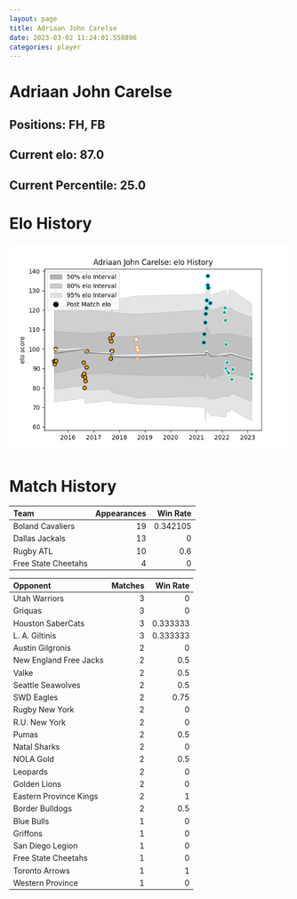 ```yaml
---  
layout: page  
title: Adriaan John Carelse  
date: 2023-03-02 11:24:01.558896  
categories: player  
---
```

# Adriaan John Carelse

## Positions: FH, FB

## Current elo: 87.0

## Current Percentile: 25.0

# Elo History


![elo history](history_AdriaanJohnCarelse.png)
# Match History


| Team                |   Appearances |   Win Rate |
|:--------------------|--------------:|-----------:|
| Boland Cavaliers    |            19 |   0.342105 |
| Dallas Jackals      |            13 |   0        |
| Rugby ATL           |            10 |   0.6      |
| Free State Cheetahs |             4 |   0        |

| Opponent               |   Matches |   Win Rate |
|:-----------------------|----------:|-----------:|
| Utah Warriors          |         3 |   0        |
| Griquas                |         3 |   0        |
| Houston SaberCats      |         3 |   0.333333 |
| L. A. Giltinis         |         3 |   0.333333 |
| Austin Gilgronis       |         2 |   0        |
| New England Free Jacks |         2 |   0.5      |
| Valke                  |         2 |   0.5      |
| Seattle Seawolves      |         2 |   0.5      |
| SWD Eagles             |         2 |   0.75     |
| Rugby New York         |         2 |   0        |
| R.U. New York          |         2 |   0        |
| Pumas                  |         2 |   0.5      |
| Natal Sharks           |         2 |   0        |
| NOLA Gold              |         2 |   0.5      |
| Leopards               |         2 |   0        |
| Golden Lions           |         2 |   0        |
| Eastern Province Kings |         2 |   1        |
| Border Bulldogs        |         2 |   0.5      |
| Blue Bulls             |         1 |   0        |
| Griffons               |         1 |   0        |
| San Diego Legion       |         1 |   0        |
| Free State Cheetahs    |         1 |   0        |
| Toronto Arrows         |         1 |   1        |
| Western Province       |         1 |   0        |
